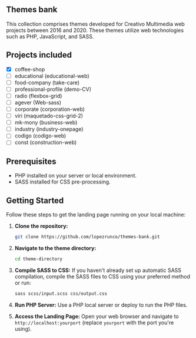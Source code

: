 ## Themes bank

This collection comprises themes developed for Creativo Multimedia web projects between 2016 and 2020. These themes utilize web technologies such as PHP, JavaScript, and SASS.

## Projects included

- [x] coffee-shop
- [ ] educational (educational-web)
- [ ] food-company (take-care)
- [ ] professional-profile (demo-CV) 
- [ ] radio (flexbox-grid)
- [ ] agever (Web-sass)
- [ ] corporate (corporation-web)
- [ ] viri (maquetado-css-grid-2)
- [ ] mk-mony (business-web)
- [ ] industry (industry-onepage)
- [ ] codigo (codigo-web)
- [ ] const (construction-web)

## Prerequisites

- PHP installed on your server or local environment.
- SASS installed for CSS pre-processing.

## Getting Started

Follow these steps to get the landing page running on your local machine:

1. **Clone the repository:**
   ```bash
   git clone https://github.com/lopezrunco/themes-bank.git
   ```

2. **Navigate to the theme directory:**
   ```bash
   cd theme-directory
   ```

3. **Compile SASS to CSS:**
   If you haven't already set up automatic SASS compilation, compile the SASS files to CSS using your preferred method or run:
   ```bash
   sass scss/input.scss css/output.css
   ```

4. **Run PHP Server:**
   Use a PHP local server or deploy to run the PHP files.

5. **Access the Landing Page:**
   Open your web browser and navigate to `http://localhost:yourport` (replace `yourport` with the port you're using).
